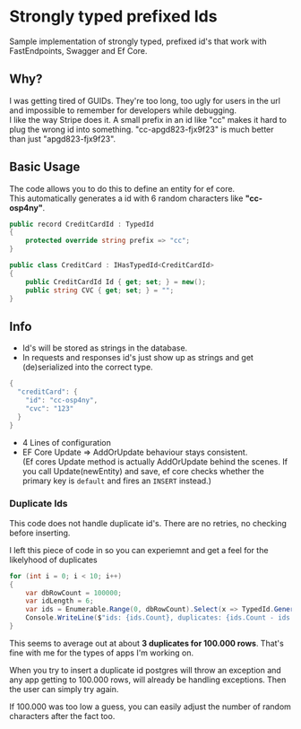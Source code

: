 # Strongly typed prefixed Ids
Sample implementation of strongly typed, prefixed id's that work with FastEndpoints, Swagger and Ef Core.

## Why?
I was getting tired of GUIDs. They're too long, too ugly for users in the url and impossible to remember for developers while debugging. \
I like the way Stripe does it. A small prefix in an id like "cc" makes it hard to plug the wrong id into something. "cc-apgd823-fjx9f23" is much better than just "apgd823-fjx9f23".

## Basic Usage
The code allows you to do this to define an entity for ef core. \
This automatically generates a id with 6 random characters like **"cc-osp4ny"**.
```cs
public record CreditCardId : TypedId
{
    protected override string prefix => "cc";
}

public class CreditCard : IHasTypedId<CreditCardId>
{
    public CreditCardId Id { get; set; } = new();
    public string CVC { get; set; } = "";
}
```

## Info
- Id's will be stored as strings in the database.
- In requests and responses id's just show up as strings and get (de)serialized into the correct type.
```cs
{
  "creditCard": {
    "id": "cc-osp4ny",
    "cvc": "123"
  }
}
```
- 4 Lines of configuration
- EF Core Update => AddOrUpdate behaviour stays consistent. \
 (Ef cores Update method is actually AddOrUpdate behind the scenes. If you call Update(newEntity) and save, ef core checks whether the primary key is `default` and fires an `INSERT` instead.)

### Duplicate Ids
This code does not handle duplicate id's. There are no retries, no checking before inserting.

I left this piece of code in so you can experiemnt and get a feel for the likelyhood of duplicates
```cs
for (int i = 0; i < 10; i++)
{
    var dbRowCount = 100000;
    var idLength = 6;
    var ids = Enumerable.Range(0, dbRowCount).Select(x => TypedId.GenerateRandomString(idLength)).ToList();
    Console.WriteLine($"ids: {ids.Count}, duplicates: {ids.Count - ids.ToHashSet().Count}");
}
```
This seems to average out at about **3 duplicates for 100.000 rows**. That's fine with me for the types of apps I'm working on.

When you try to insert a duplicate id postgres will throw an exception and any app getting to 100.000 rows, will already be handling exceptions. Then the user can simply try again.

If 100.000 was too low a guess, you can easily adjust the number of random characters after the fact too.
  
